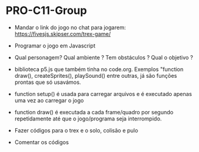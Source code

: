 # PRO-C11-Group

- Mandar o link do jogo no chat para jogarem: https://fivesjs.skipser.com/trex-game/

- Programar o jogo em Javascript

- Qual personagem? Qual ambiente ? Tem obstáculos ? Qual o objetivo ?

- biblioteca p5.js que também tinha no code.org. Exemplos "function draw(), createSprites(), playSound() entre outras, já são funções prontas que só usavámos.

- function setup() é usada para carregar arquivos e é executado apenas uma vez ao carregar o jogo

- function draw() é executada a cada frame/quadro por segundo repetidamente até que o jogo/programa seja interrompido.

- Fazer códigos para o trex e o solo, colisão e pulo

- Comentar os códigos
